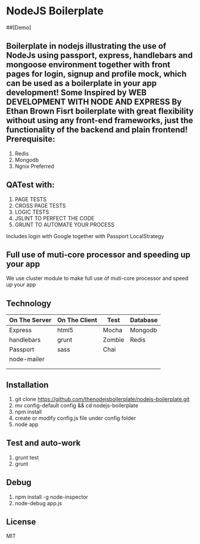 NodeJS Boilerplate
============

##[Demo]

Boilerplate in nodejs illustrating the use of **NodeJs** using **passport**, **express**, **handlebars** and **mongoose** environment
together with front pages for login, signup and profile mock, which can be used as a boilerplate in your app development! Some Inspired by WEB DEVELOPMENT WITH NODE AND EXPRESS By Ethan Brown
Fisrt boilerplate with great flexibility without using any front-end frameworks, just the functionality of the backend and plain frontend!
Prerequisite:
------------
1. Redis
2. Mongodb
3. Ngnix Preferred


QATest with:
------------
1. PAGE TESTS
2. CROSS PAGE TESTS
3. LOGIC TESTS
4. JSLINT TO PERFECT THE CODE
5. GRUNT TO AUTOMATE YOUR PROCESS

Includes login with Google together with Passport LocalStrategy

Full use of muti-core processor and speeding up your app
------------
We use cluster module to make full use of muti-core processor and speed up your app

Technology
------------

| On The Server | On The Client  | Test     | Database      |
| ------------- | -------------- | -------- | ------------- |
| Express       | html5          | Mocha    | Mongodb       |
| handlebars    | grunt          | Zombie   | Redis         |
| Passport      | sass           | Chai     |               |
| node-mailer   |                |          |               |
|               |                |          |               |
|               |                |          |               |


Installation
-------------

1. git clone https://github.com/thenodejsboilerplate/nodejs-boilerplate.git
2. mv config-default config && cd nodejs-boilerplate
3. npm install
4. create or modify config.js file under config folder
5. node app

Test and auto-work
-------------
1. grunt test
2. grunt

Debug
-------
1. npm install -g node-inspector
2. node-debug app.js




License
------------

MIT

